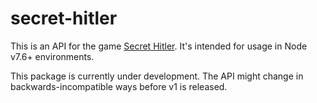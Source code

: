 # secret-hitler

This is an API for the game [Secret Hitler](http://secrethitler.com/). It's intended for usage in Node v7.6+ environments.

This package is currently under development. The API might change in backwards-incompatible ways before v1 is released.

